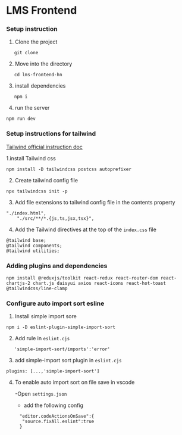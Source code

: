 # LMS Frontend

### Setup instruction

1. Clone the project

```
   git clone
```

2. Move into the directory

```
   cd lms-frontend-hn
```
3. install dependencies

```
   npm i
```

4. run the server

```
npm run dev
```


### Setup instructions for tailwind
[Tailwind official instruction doc](https://tailwindcss.com/docs/guides/vite)

1.install Tailwind css
```
npm install -D tailwindcss postcss autoprefixer
```

2. Create tailwind config file
```
npx tailwindcss init -p
```

3. Add file extensions to tailwind config file in the contents property
```
"./index.html",
    "./src/**/*.{js,ts,jsx,tsx}",
```

4. Add the Tailwind directives at the top of the `index.css` file
```
@tailwind base;
@tailwind components;
@tailwind utilities;
```


### Adding plugins and dependencies

```
npm install @reduxjs/toolkit react-redux react-router-dom react-chartjs-2 chart.js daisyui axios react-icons react-hot-toast @tailwindcss/line-clamp
```

### Configure auto import sort esline

1. Install simple import sore
```
npm i -D eslint-plugin-simple-import-sort
```

2. Add rule in `eslint.cjs`
```
   'simple-import-sort/imports':'error'
```

3. add simple-import sort plugin in `eslint.cjs`
```
plugins: [...,'simple-import-sort']
```

4. To enable auto import sort on file save in vscode

     -Open `settings.json`
     - add the following config

```
     "editor.codeActionsOnSave":{
      "source.fixAll.eslint":true
     }
```     